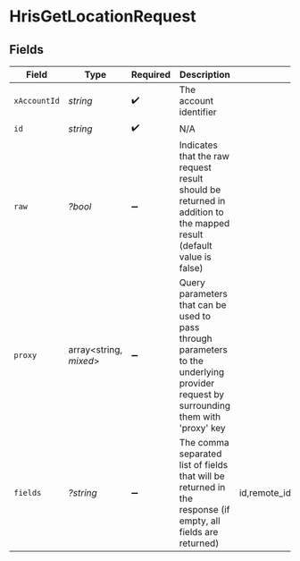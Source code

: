 # HrisGetLocationRequest


## Fields

| Field                                                                                                                                           | Type                                                                                                                                            | Required                                                                                                                                        | Description                                                                                                                                     | Example                                                                                                                                         |
| ----------------------------------------------------------------------------------------------------------------------------------------------- | ----------------------------------------------------------------------------------------------------------------------------------------------- | ----------------------------------------------------------------------------------------------------------------------------------------------- | ----------------------------------------------------------------------------------------------------------------------------------------------- | ----------------------------------------------------------------------------------------------------------------------------------------------- |
| `xAccountId`                                                                                                                                    | *string*                                                                                                                                        | :heavy_check_mark:                                                                                                                              | The account identifier                                                                                                                          |                                                                                                                                                 |
| `id`                                                                                                                                            | *string*                                                                                                                                        | :heavy_check_mark:                                                                                                                              | N/A                                                                                                                                             |                                                                                                                                                 |
| `raw`                                                                                                                                           | *?bool*                                                                                                                                         | :heavy_minus_sign:                                                                                                                              | Indicates that the raw request result should be returned in addition to the mapped result (default value is false)                              |                                                                                                                                                 |
| `proxy`                                                                                                                                         | array<string, *mixed*>                                                                                                                          | :heavy_minus_sign:                                                                                                                              | Query parameters that can be used to pass through parameters to the underlying provider request by surrounding them with 'proxy' key            |                                                                                                                                                 |
| `fields`                                                                                                                                        | *?string*                                                                                                                                       | :heavy_minus_sign:                                                                                                                              | The comma separated list of fields that will be returned in the response (if empty, all fields are returned)                                    | id,remote_id,employee_id,remote_employee_id,name,phone_number,street_1,street_2,city,state,zip_code,country,location_type,created_at,updated_at |